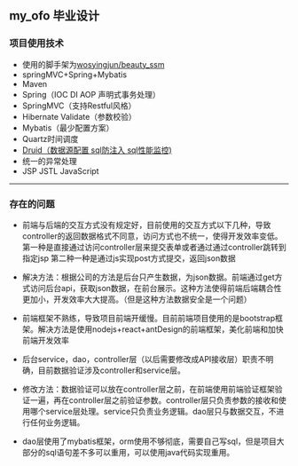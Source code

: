 ## my_ofo 毕业设计

### 项目使用技术
- 使用的脚手架为[wosyingjun/beauty_ssm](https://github.com/wosyingjun/beauty_ssm)
- springMVC+Spring+Mybatis
- Maven
- Spring（IOC DI AOP 声明式事务处理）
- SpringMVC（支持Restful风格）
- Hibernate Validate（参数校验）
- Mybatis（最少配置方案）
- Quartz时间调度
- [Druid（数据源配置 sql防注入 sql性能监控)](http://wosyingjun.iteye.com/blog/2306139)
- 统一的异常处理
- JSP JSTL JavaScript

---
### 存在的问题
- 前端与后端的交互方式没有规定好，目前使用的交互方式以下几种，导致controller的返回数据格式不同意，访问方式也不统一，使得开发效率变低。第一种是直接通过访问controller层来提交表单或者通过通过controller跳转到指定jsp 第二种一种是通过js实现post方式提交，返回json数据
* 解决方法：根据公司的方法是后台只产生数据，为json数据。前端通过get方式访问后台api，获取json数据，在前台展示。这种方法使得前端后端耦合性更加小，开发效率大大提高。（但是这种方法数据安全是一个问题）  
  
  
- 前端框架不熟练，导致项目前端开缓慢。目前前端项目使用的是bootstrap框架。解决方法是使用nodejs+react+antDesign的前端框架，美化前端和加快前端开发效率  
  
  
- 后台service，dao，controller层（以后需要修改成API接收层）职责不明确，目前数据验证涉及controller和service层。  
* 修改方法：数据验证可以放在controller层之前，在前端使用前端验证框架验证一遍，再在controller层之前验证参数。controller层只负责参数的接收和使用哪个service层处理。service只负责业务逻辑。dao层只与数据交互，不进行任何业务逻辑。  
  
  
- dao层使用了mybatis框架，orm使用不够彻底，需要自己写sql，但是项目大部分的sql语句差不多可以重用，可以使用java代码实现重用。

